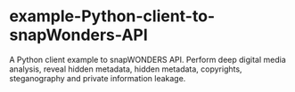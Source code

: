 # example-Python-client-to-snapWonders-API
A Python client example to snapWONDERS API. Perform deep digital media analysis, reveal hidden metadata, hidden metadata, copyrights, steganography and private information leakage.
